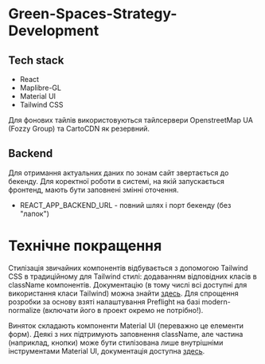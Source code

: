 # Green-Spaces-Strategy-Development



## Tech stack

 - React
 - Maplibre-GL
 - Material UI
 - Tailwind CSS

Для фонових тайлів використовуються тайлсервери OpenstreetMap UA (Fozzy Group) та CartoCDN як резервний.

## Backend

Для отримання актуальних даних по зонам сайт звертається до бекенду. Для коректної роботи в системі, на якій запускається фронтенд, мають бути заповнені змінні оточення.

- REACT_APP_BACKEND_URL - повний шлях і порт бекенду (без "лапок")

# Технічне покращення

Стилізація звичайних компонентів відбувається з допомогою Tailwind CSS в традиційному для Tailwind стилі: додаванням відповідних класів в className компонентів. Документацію (в тому числі всі доступні для використання класи Tailwind) можна знайти [здесь](https://tailwindcss.com/docs/preflight). Для спрощення розробки за основу взяті налаштування Preflight на базі modern-normalize (включати його в проект окремо не потрібно!).

Виняток складають компоненти Material UI (переважно це елементи форм). Деякі з них підтримують заповнення className, але частина (наприклад, кнопки) може бути стилізована лише внутрішніми інструментами Material UI, документація доступна [здесь](https://mui.com/material-ui/customization/how-to-customize/).

